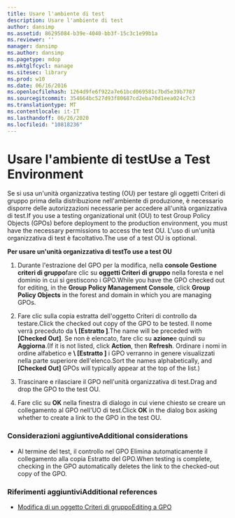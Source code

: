 ```yaml
---
title: Usare l'ambiente di test
description: Usare l'ambiente di test
author: dansimp
ms.assetid: 86295084-b39e-4040-bb3f-15c3c1e99b1a
ms.reviewer: ''
manager: dansimp
ms.author: dansimp
ms.pagetype: mdop
ms.mktglfcycl: manage
ms.sitesec: library
ms.prod: w10
ms.date: 06/16/2016
ms.openlocfilehash: 1264d9fe6f922a7e61bcd069581c7bd5e39b7787
ms.sourcegitcommit: 354664bc527d93f80687cd2eba70d1eea024c7c3
ms.translationtype: MT
ms.contentlocale: it-IT
ms.lasthandoff: 06/26/2020
ms.locfileid: "10818236"
---
```

# <span data-ttu-id="6f802-103">Usare l'ambiente di test</span><span class="sxs-lookup"><span data-stu-id="6f802-103">Use a Test Environment</span></span>


<span data-ttu-id="6f802-104">Se si usa un'unità organizzativa testing (OU) per testare gli oggetti Criteri di gruppo prima della distribuzione nell'ambiente di produzione, è necessario disporre delle autorizzazioni necessarie per accedere all'unità organizzativa di test.</span><span class="sxs-lookup"><span data-stu-id="6f802-104">If you use a testing organizational unit (OU) to test Group Policy Objects (GPOs) before deployment to the production environment, you must have the necessary permissions to access the test OU.</span></span> <span data-ttu-id="6f802-105">L'uso di un'unità organizzativa di test è facoltativo.</span><span class="sxs-lookup"><span data-stu-id="6f802-105">The use of a test OU is optional.</span></span>

**<span data-ttu-id="6f802-106">Per usare un'unità organizzativa di test</span><span class="sxs-lookup"><span data-stu-id="6f802-106">To use a test OU</span></span>**

1.  <span data-ttu-id="6f802-107">Durante l'estrazione del GPO per la modifica, nella **console Gestione criteri di gruppo**fare clic su **oggetti Criteri di gruppo** nella foresta e nel dominio in cui si gestiscono i GPO.</span><span class="sxs-lookup"><span data-stu-id="6f802-107">While you have the GPO checked out for editing, in the **Group Policy Management Console**, click **Group Policy Objects** in the forest and domain in which you are managing GPOs.</span></span>

2.  <span data-ttu-id="6f802-108">Fare clic sulla copia estratta dell'oggetto Criteri di controllo da testare.</span><span class="sxs-lookup"><span data-stu-id="6f802-108">Click the checked out copy of the GPO to be tested.</span></span> <span data-ttu-id="6f802-109">Il nome verrà preceduto da **\ [Estratto \]**.</span><span class="sxs-lookup"><span data-stu-id="6f802-109">The name will be preceded with **\[Checked Out\]**.</span></span> <span data-ttu-id="6f802-110">Se non è elencato, fare clic su **azione**e quindi su **Aggiorna**.</span><span class="sxs-lookup"><span data-stu-id="6f802-110">(If it is not listed, click **Action**, then **Refresh**.</span></span> <span data-ttu-id="6f802-111">Ordinare i nomi in ordine alfabetico e **\ [Estratto \]** i GPO verranno in genere visualizzati nella parte superiore dell'elenco.</span><span class="sxs-lookup"><span data-stu-id="6f802-111">Sort the names alphabetically, and **\[Checked Out\]** GPOs will typically appear at the top of the list.)</span></span>

3.  <span data-ttu-id="6f802-112">Trascinare e rilasciare il GPO nell'unità organizzativa di test.</span><span class="sxs-lookup"><span data-stu-id="6f802-112">Drag and drop the GPO to the test OU.</span></span>

4.  <span data-ttu-id="6f802-113">Fare clic su **OK** nella finestra di dialogo in cui viene chiesto se creare un collegamento al GPO nell'UO di test.</span><span class="sxs-lookup"><span data-stu-id="6f802-113">Click **OK** in the dialog box asking whether to create a link to the GPO in the test OU.</span></span>

### <span data-ttu-id="6f802-114">Considerazioni aggiuntive</span><span class="sxs-lookup"><span data-stu-id="6f802-114">Additional considerations</span></span>

-   <span data-ttu-id="6f802-115">Al termine del test, il controllo nel GPO Elimina automaticamente il collegamento alla copia Estratto del GPO.</span><span class="sxs-lookup"><span data-stu-id="6f802-115">When testing is complete, checking in the GPO automatically deletes the link to the checked-out copy of the GPO.</span></span>

### <span data-ttu-id="6f802-116">Riferimenti aggiuntivi</span><span class="sxs-lookup"><span data-stu-id="6f802-116">Additional references</span></span>

-   [<span data-ttu-id="6f802-117">Modifica di un oggetto Criteri di gruppo</span><span class="sxs-lookup"><span data-stu-id="6f802-117">Editing a GPO</span></span>](editing-a-gpo-agpm30ops.md)

 

 





